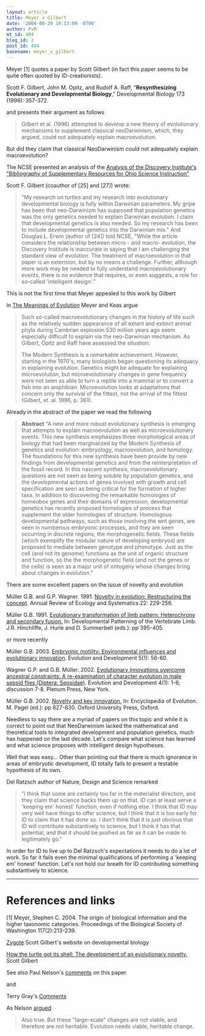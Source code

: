 ```yaml
---
layout: article
title: Meyer v Gilbert
date: '2004-08-29 19:13:09 -0700'
author: PvM
mt_id: 404
blog_id: 2
post_id: 404
basename: meyer_v_gilbert
---
```

Meyer \[1\] quotes a paper by Scott Gilbert (in fact this paper seems to be quite often quoted by ID-creationists).

Scott F. Gilbert, John M. Opitz, and Rudolf A. Raff, "**Resynthesizing Evolutionary and Developmental Biology**," Developmental Biology 173 (1996): 357-372.

and presents their argument as follows

> Gilbert et al. (1996) attempted to develop a new theory of evolutionary mechanisms to supplement classical neoDarwinism, which, they argued, could not adequately explain macroevolution.

But did they claim that classical NeoDarwinism could not adequately explain macroevolution?

The NCSE presented an analysis of the [Analysis of the Discovery Institute's "Bibliography of Supplementary Resources for Ohio Science Instruction"](http://www.ncseweb.org/media/Analysis-of-the-Discovery-Institute.pdf)

Scott F. Gilbert (coauthor of \[25\] and \[27\]) wrote: 

> "My research on turtles and my research into evolutionary developmental biology is fully within Darwinian parameters. My gripe has been that neo-Darwinism has supposed that population genetics was the only genetics needed to explain Darwinian evolution. I claim that developmental genetics is also needed. So my research has been to include developmental genetics into the Darwinian mix." And Douglas L. Erwin (author of \[24\]) told NCSE, "While the article considers the relationship between micro - and macro- evolution, the Discovery Institute is inaccurate in saying that I am challenging the standard view of evolution. The treatment of macroevolution in that paper is an extension, but by no means a challenge. Further, although more work may be needed to fully understand macroevolutionary events, there is no evidence that requires, or even suggests, a role for so-called ‘intelligent design'."

This is not the first time that Meyer appealed to this work by Gilbert

In [The Meanings of Evolution](http://www.arn.org/docs/meyer/sm_meaningsofevolution.pdf) Meyer and Keas argue

> Such so-called macroevolutionary changes in the history of life such as the relatively sudden appearance of all extant and extinct animal phyla during Cambrian explosion 530 million years ago seem especially difficult to explain via the neo-Darwinian mechanism. As Gilbert, Opitz and Raff have assessed the
> situation:
> 
> The Modern Synthesis is a remarkable achievement. However, starting in the 1970's, many biologists began questioning its adequacy in explaining evolution. Genetics might be adequate for explaining microevolution, but microevolutionary changes in gene frequency were not seen as able to turn a reptile into a mammal or to convert a fish into an amphibian. Microevolution looks at adaptations that concern only the survival of the fittest, not the arrival of the fittest (Gilbert, et. al. 1996, p. 361).

Already in the abstract of the paper we read the following

> **Abstract** "A new and more robust evolutionary synthesis is emerging that attempts to explain macroevolution as well as microevolutionary events. This new synthesis emphasizes three morphological areas of biology that had been marginalized by the Modern Synthesis of genetics and evolution: embryology, macroevolution, and homology. The foundations for this new synthesis have been provide by new findings from developmental genetics and from the reinterpretation of the fossil record. In this nascent synthesis, macroevolutionary questions are not seen as being soluble by population genetics, and the developmental actions of genes involved with growth and cell specification are seen as being critical for the formation of higher taxa. In addition to discovering the remarkable homologies of homeobox genes and their domains of expression, developmental genetics has recently proposed homologies of process that supplement the older homologies of structure. Homologous developmental pathways, such as those involving the wnt genes, are seen in numberous embryonic processes, and they are seen occurring in discrete regions, the morphogenetic fields. These fields (which exemplify the modular nature of developing embryos) are proposed to mediate between genotype and phenotype. Just as the cell (and not its genome) functions as the unit of organic structure and function, so the the morphogenetic field (and not the genes or the cells) is seen as a major unit of ontogeny whose changes bring about changes in evolution."

There are some excellent papers on the issue of novelty and evolution

Müller G.B. and G.P. Wagner. 1991. [Novelty in evolution: Restructuring the concept](http://homepage.univie.ac.at/gerhard.mueller/pdfs/1991NoveltyConcept.pdf). Annual Review of Ecology and Systematics 22: 229-256.

Müller G.B. 1991. [Evolutionary transformation of limb pattern: Heterochrony and secondary fusion.](http://homepage.univie.ac.at/gerhard.mueller/pdfs/1991LimbHeterochrony.pdf) In: Developmental Patterning of the Vertebrate Limb. J.R. Hinchliffe, J. Hurle and D. Summerbell (eds.): pp 395-405.

or more recently

Müller G.B. 2003. [Embryonic motility: Environmental influences and evolutionary innovation](http://homepage.univie.ac.at/gerhard.mueller/pdfs/2003EmbrMotility.pdf). Evolution and Development 5(1): 56-60.

Wagner G.P. and G.B. Müller. 2002. [Evolutionary innovations overcome ancestral constraints: A re-examination of character evolution in male sepsid flies (Diptera: Sepsidae)](http://homepage.univie.ac.at/gerhard.mueller/pdfs/2002Constraints.pdf). Evolution and Development 4(1): 1-6; discussion 7-8.
Plenum Press, New York.

Müller G.B. 2002. [Novelty and key innovation.](http://homepage.univie.ac.at/gerhard.mueller/pdfs/2002EncyclopNovelty.pdf) In: Encyclopedia of Evolution. M. Pagel (ed.): pp 827-830. Oxford University Press, Oxford.

Needless to say there are a myriad of papers on this topic and while it is correct to point out that NeoDarwinism lacked the mathematical and theoretical tools to integrated development and population genetics, much has happened on the last  decade. Let's compare what science has learned and what science proposes with intelligent design hypotheses.

Well that was easy... Other than pointing out that there is much ignorance in areas of embryotic development, ID totally fails to present a testable hypothesis of its own.

Del Ratzsch author of Nature, Design and Science remarked

> "I think that some are certainly too far in the materialist direction, and they claim that science backs them up on that. ID can at least serve a 'keeping em' honest' function, even if nothing else. I think that ID may very well have things to offer science, but I think that it is too early for ID to claim that it has done so. I don't think that it is just obvious that ID will contribute substantively to science, but I think it has that potential, and that it should be pushed as far as it can be made to legitimately go."

In order for ID to live up to Del Ratzsch's expectations it needs to do a lot of work. So far it fails even the minimal qualifications of performing a 'keeping em' honest'  function. Let's not hold our breath for ID contributing something substantively to science.

*********

# References and links

\[1\] Meyer, Stephen C. 2004. The origin of biological information and the higher taxonomic categories. Proceedings of the Biological Society of Washington 117(2):213-239.

[Zygote](http://zygote.swarthmore.edu/) Scott Gilbert's  website on developmental biology

[How the turtle got its shell: The development of an evolutionary novelty.](http://www.swarthmore.edu/NatSci/sgilber1/researchinterests.html#turtle) Scott Gilbert

See also Paul Nelson's [comments](http://www.asa3.org/archive/evolution/199603/0163.html) on this paper.

and 

Terry Gray's  [Comments](http://www.asa3.org/archive/evolution/199603/0150.html)

As Nelson [argued](http://www.asa3.org/archive/evolution/199603/0165.html)

> Also true. But these "large-scale" changes are not viable, and therefore are not heritable. Evolution needs viable, heritable change.
